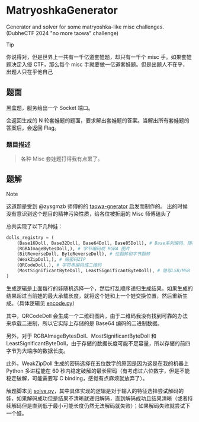 # MatryoshkaGenerator

Generator and solver for some matryoshka-like misc challenges. (DubheCTF 2024 "no more taowa" challenge)

> [!TIP]
> 你说得对，但是世界上一共有一千亿道套娃题，却只有一千个 misc 手。如果套娃题决定入侵 CTF，那么每个 misc 手就要做一亿道套娃题。但是出题人不在乎，出题人只在乎他自己

## 题面

黑盒题，服务给出一个 Socket 端口。

会返回生成的 N 轮套娃题的题面，要求解出套娃题的答案。当解出所有套娃题的答案后，会返回 Flag。

### 题目描述

> 各种 Misc 套娃题打得我有点累了。

## 题解

> [!NOTE]
> 这道题是受到 @zysgmzb 师傅的的 [taowa-gnerator](https://github.com/zysgmzb/taowa-generator) 启发而制作的。
> 出的时候没有意识到这个题目的精神污染性质，给各位被折磨的 Misc 师傅磕头了

总共实现了以下几种娃：

```python
dolls_registry = (
    (Base16Doll, Base32Doll, Base64Doll, Base85Doll), # Base系列编码，随机选择一种
    (RGBAImageBytesDoll,), # 字节编码成 RGBA 图片
    (BitReverseDoll, ByteReverseDoll), # 位翻转和字节翻转
    (WeakZipDoll,), # 弱密码ZIP
    (QRCodeDoll,), # 字符串编码成二维码
    (MostSignificantByteDoll, LeastSignificantByteDoll), # 隐写LSB/MSB
)
```

生成逻辑是上面每行的娃随机选择一个，然后打乱顺序递归生成结果。如果生成的结果超过当前娃的最大承载长度，就将这个娃和上一个娃交换位置，然后重新生成。（具体逻辑见 [encode.py](./src/matryoshka/encode.py)）

其中，QRCodeDoll 会生成一个二维码图片，由于二维码我没有找到可靠的办法来承载二进制，所以它实际上存储的是 Base64 编码的二进制数据。

另外，对于 RGBAImageBytesDoll、MostSignificantByteDoll 和 LeastSignificantByteDoll，由于存储的数据长度可能不足容量，所以存储的前四字节为大端序的数据长度。

此外，WeakZipDoll 生成的密码选择在五位数字的原因是因为这是在我的机器上 Python 多进程能在 60 秒内稳定破解的最长密码（有考虑过六位数字，但是不能稳定破解，可能需要写 C binding，感觉有点麻烦就放弃了）。

解题脚本见 [solve.py](./solve.py)，其中具体实现的逻辑是对于输入的特征选择尝试解码的娃，如果解码成功但是结果不清晰就递归解码，直到解码成功且结果清晰（或者持续解码但是直到低于最小可能长度仍然无法解码就失败）；如果解码失败就尝试下一个娃。
